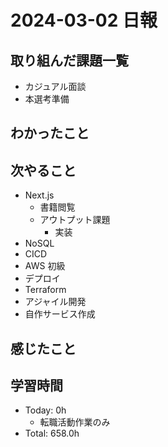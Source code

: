 # 2024-03-02 日報

## 取り組んだ課題一覧

- カジュアル面談
- 本選考準備

## わかったこと

## 次やること

- Next.js
  - 書籍閲覧
  - アウトプット課題
    - 実装
- NoSQL
- CICD
- AWS 初級
- デプロイ
- Terraform
- アジャイル開発
- 自作サービス作成

## 感じたこと

## 学習時間

- Today: 0h
  - 転職活動作業のみ
- Total: 658.0h
